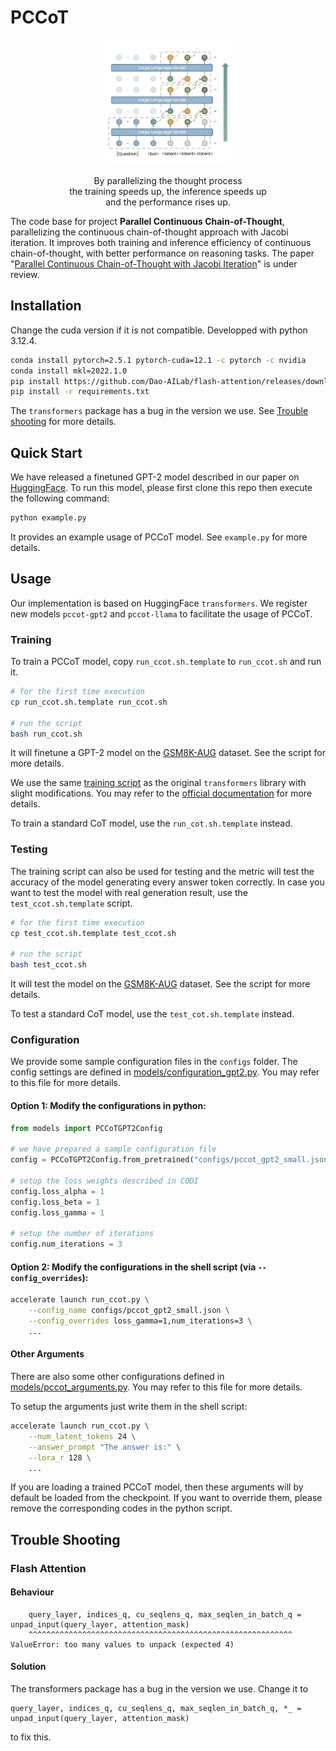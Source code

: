 # PCCoT

<div align="center">
<img width="200" src="imgs/cover.jpg" />
<p>
  By parallelizing the thought process
  <br>
  the training speeds up, the inference speeds up
  <br>
  and the performance rises up.
</p>
</div>

The code base for project **Parallel Continuous Chain-of-Thought**, parallelizing the continuous chain-of-thought approach with Jacobi iteration. It improves both training and inference efficiency of continuous chain-of-thought, with better performance on reasoning tasks. The paper "[Parallel Continuous Chain-of-Thought with Jacobi Iteration](https://arxiv.org/abs/2506.18582)" is under review.

## Installation

Change the cuda version if it is not compatible. Developped with python 3.12.4.

```bash
conda install pytorch=2.5.1 pytorch-cuda=12.1 -c pytorch -c nvidia
conda install mkl=2022.1.0
pip install https://github.com/Dao-AILab/flash-attention/releases/download/v2.7.4.post1/flash_attn-2.7.4.post1+cu12torch2.5cxx11abiFALSE-cp312-cp312-linux_x86_64.whl
pip install -r requirements.txt
```

The `transformers` package has a bug in the version we use. See [Trouble shooting](#trouble-shooting) for more details.

## Quick Start

We have released a finetuned GPT-2 model described in our paper on [HuggingFace](https://huggingface.co/whynlp/pccot-gpt2). To run this model, please first clone this repo then execute the following command:

```bash
python example.py
```

It provides an example usage of PCCoT model. See `example.py` for more details.

## Usage

Our implementation is based on HuggingFace `transformers`. We register new models `pccot-gpt2` and `pccot-llama` to facilitate the usage of PCCoT.

### Training

To train a PCCoT model, copy `run_ccot.sh.template` to `run_ccot.sh` and run it.

```bash
# for the first time execution
cp run_ccot.sh.template run_ccot.sh

# run the script
bash run_ccot.sh
```

It will finetune a GPT-2 model on the [GSM8K-AUG](https://huggingface.co/datasets/whynlp/gsm8k-aug) dataset. See the script for more details.

We use the same [training script](https://github.com/huggingface/transformers/blob/main/examples/pytorch/language-modeling/run_clm.py) as the original `transformers` library with slight modifications. You may refer to the [official documentation](https://huggingface.co/transformers/training.html) for more details.

To train a standard CoT model, use the `run_cot.sh.template` instead.

### Testing

The training script can also be used for testing and the metric will test the accuracy of the model generating every answer token correctly. In case you want to test the model with real generation result, use the `test_ccot.sh.template` script.

```bash
# for the first time execution
cp test_ccot.sh.template test_ccot.sh

# run the script
bash test_ccot.sh
```

It will test the model on the [GSM8K-AUG](https://huggingface.co/datasets/whynlp/gsm8k-aug) dataset. See the script for more details.

To test a standard CoT model, use the `test_cot.sh.template` instead.

### Configuration

We provide some sample configuration files in the  `configs` folder. The config settings are defined in [models/configuration_gpt2.py](models/configuration_gpt2.py). You may refer to this file for more details.

#### Option 1: Modify the configurations in python:

```python
from models import PCCoTGPT2Config

# we have prepared a sample configuration file
config = PCCoTGPT2Config.from_pretrained("configs/pccot_gpt2_small.json")

# setup the loss weights described in CODI
config.loss_alpha = 1
config.loss_beta = 1
config.loss_gamma = 1

# setup the number of iterations
config.num_iterations = 3
```

#### Option 2: Modify the configurations in the shell script (via `--config_overrides`):

```sh
accelerate launch run_ccot.py \
    --config_name configs/pccot_gpt2_small.json \
    --config_overrides loss_gamma=1,num_iterations=3 \
    ...
```

#### Other Arguments

There are also some other configurations defined in [models/pccot_arguments.py](models/pccot_arguments.py). You may refer to this file for more details.

To setup the arguments just write them in the shell script:

```sh
accelerate launch run_ccot.py \
    --num_latent_tokens 24 \
    --answer_prompt "The answer is:" \
    --lora_r 128 \
    ...
```

If you are loading a trained PCCoT model, then these arguments will by default be loaded from the checkpoint. If you want to override them, please remove the corresponding codes in the python script.


## Trouble Shooting

### Flash Attention

#### Behaviour
```
    query_layer, indices_q, cu_seqlens_q, max_seqlen_in_batch_q = unpad_input(query_layer, attention_mask)
    ^^^^^^^^^^^^^^^^^^^^^^^^^^^^^^^^^^^^^^^^^^^^^^^^^^^^^^^^^^^
ValueError: too many values to unpack (expected 4)
```

#### Solution
The transformers package has a bug in the version we use. Change it to
```
query_layer, indices_q, cu_seqlens_q, max_seqlen_in_batch_q, *_ = unpad_input(query_layer, attention_mask)
```

to fix this.
